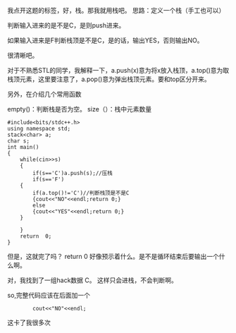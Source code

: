 我点开这题的标签，好，栈。那我就用栈吧。
思路：定义一个栈（手工也可以）

判断输入进来的是不是C，是则push进来。

如果输入进来是F判断栈顶是不是C，是的话，输出YES，否则输出NO。

很清晰吧。

对于不熟悉STL的同学，我解释一下，a.push(x)意为将x放入栈顶，a.top()意为取栈顶元素，这里要注意了，a.pop()意为弹出栈顶元素。要和top区分开来。

另外，在介绍几个常用函数

empty()：判断栈是否为空。
size（）：栈中元素数量


```
#include<bits/stdc++.h>
using namespace std;
stack<char> a;
char s;
int main() 
{  
    while(cin>>s)
    {
    	if(s=='C')a.push(s);//压栈
    	if(s=='F')
	{
        if(a.top()!='C')//判断栈顶是不是C
    	{cout<<"NO"<<endl;return 0;}
    	else 
    	{cout<<"YES"<<endl;return 0;}
	}
	
	}
	return  0;	  	
}
```
但是，这就完了吗？ return 0 好像预示着什么。是不是循环结束后要输出一个什么啊。

对，我找到了一组hack数据 C。 这样只会进栈，不会判断啊。

so,完整代码应该在后面加一个
```
		cout<<"NO"<<endl;
```
这卡了我很多次


